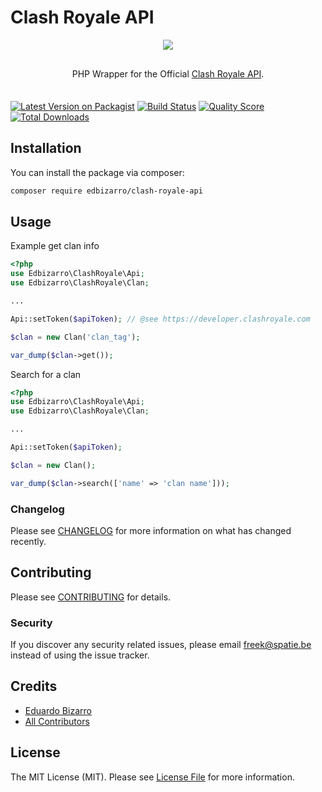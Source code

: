 # Clash Royale API

<p align="center">
    <img src="https://developer.clashroyale.com/l_retina.526bc4.png">
</p>
<p align="center" style="margin: 30px 0 35px;">PHP Wrapper for the Official <a href="https://developer.clashroyale.com"> Clash Royale API</a>.</p>

[![Latest Version on Packagist](https://img.shields.io/packagist/v/edbizarro/clash-royale-api.svg?style=flat-square)](https://packagist.org/packages/edbizarro/clash-royale-api)
[![Build Status](https://img.shields.io/travis/edbizarro/clash-royale-api/master.svg?style=flat-square)](https://travis-ci.org/edbizarro/clash-royale-api)
[![Quality Score](https://img.shields.io/scrutinizer/g/edbizarro/clash-royale-api.svg?style=flat-square)](https://scrutinizer-ci.com/g/edbizarro/clash-royale-api)
[![Total Downloads](https://img.shields.io/packagist/dt/edbizarro/clash-royale-api.svg?style=flat-square)](https://packagist.org/packages/edbizarro/clash-royale-api)

## Installation

You can install the package via composer:

```bash
composer require edbizarro/clash-royale-api
```

## Usage

Example get clan info

``` php
<?php
use Edbizarro\ClashRoyale\Api;
use Edbizarro\ClashRoyale\Clan;

...

Api::setToken($apiToken); // @see https://developer.clashroyale.com

$clan = new Clan('clan_tag');

var_dump($clan->get());

```


Search for a clan

``` php
<?php
use Edbizarro\ClashRoyale\Api;
use Edbizarro\ClashRoyale\Clan;

...

Api::setToken($apiToken);

$clan = new Clan();

var_dump($clan->search(['name' => 'clan name']));

```

### Changelog

Please see [CHANGELOG](CHANGELOG.md) for more information on what has changed recently.

## Contributing

Please see [CONTRIBUTING](CONTRIBUTING.md) for details.

### Security

If you discover any security related issues, please email freek@spatie.be instead of using the issue tracker.

## Credits

- [Eduardo Bizarro](https://github.com/edbizarro)
- [All Contributors](../../contributors)

## License

The MIT License (MIT). Please see [License File](LICENSE.md) for more information.

